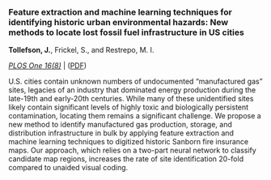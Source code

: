 ### Feature extraction and machine learning techniques for identifying historic urban environmental hazards: New methods to locate lost fossil fuel infrastructure in US cities

**Tollefson, J.**, Frickel, S., and Restrepo, M. I.

[*_PLOS One_ 16(8)*](https://journals.plos.org/plosone/article?id=10.1371/journal.pone.0255507) | ([PDF](https://tollefsonj.github.io/publications/journal_pone_0255507.pdf))

U.S. cities contain unknown numbers of undocumented “manufactured gas” sites, legacies of an industry that dominated energy production during the late-19th and early-20th centuries. While many of these unidentified sites likely contain significant levels of highly toxic and biologically persistent contamination, locating them remains a significant challenge. We propose a new method to identify manufactured gas production, storage, and distribution infrastructure in bulk by applying feature extraction and machine learning techniques to digitized historic Sanborn fire insurance maps. Our approach, which relies on a two-part neural network to classify candidate map regions, increases the rate of site identification 20-fold compared to unaided visual coding.
